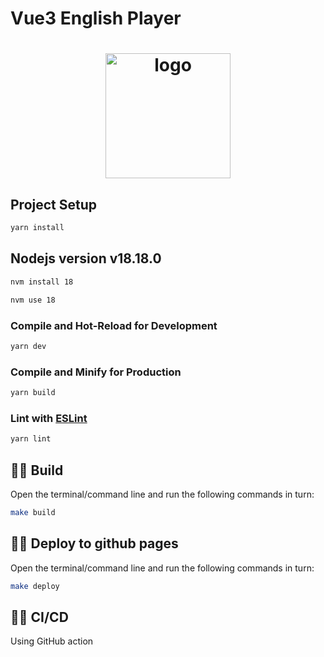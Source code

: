# Vue3 English Player

<h1 align="center">
  <img alt="logo" src="https://i.imgur.com/iHflppC.png" width="200"/>
  <br>
</h1>

## Project Setup

```sh
yarn install
```

## Nodejs version v18.18.0

```sh
nvm install 18

nvm use 18
```

### Compile and Hot-Reload for Development

```sh
yarn dev
```

### Compile and Minify for Production

```sh
yarn build
```

### Lint with [ESLint](https://eslint.org/)

```sh
yarn lint
```

## 💁🏻 Build

Open the terminal/command line and run the following commands in turn:

```sh
make build
```

## 💁🏻 Deploy to github pages

Open the terminal/command line and run the following commands in turn:

```sh
make deploy
```

## 💁🏻 CI/CD

Using GitHub action
